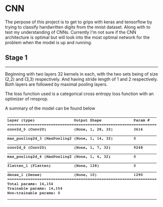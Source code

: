 # CNN 

The perpose of this project is to get to grips with keras and tensorflow by trying to classify handwritten digits from the mnist dataset. Along with to test my understanding of CNNs. Currently I'm not sure if the CNN architecture is optimal but will look into the most optimal network for the problem when the model is up and running.

## Stage 1 
----
Beginning with two layers 32 kernels in each, with the two sets being of size (2,2) and (3,3) respectively. And having stride length of 1 and 2 respectively. Both layers are followed by maximal pooling layers. 

The loss function used is a categorical cross entropy loss function with an optimizer of rmsprop. 

A summary of the model can be found below

![model](stage1_spec.png)